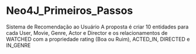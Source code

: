 # Neo4J_Primeiros_Passos
Sistema de Recomendação ao Usuário  A proposta é criar 10 entidades para cada User, Movie, Genre, Actor e Director e os relacionamentos de WATCHED com a propriedade rating (Boa ou Ruim),  ACTED_IN,  DIRECTED e  IN_GENRE 
